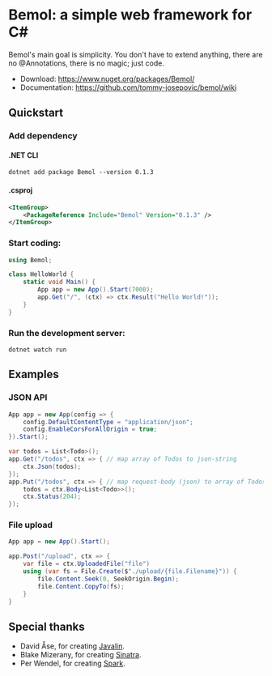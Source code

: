 # Bemol: a simple web framework for C#

Bemol's main goal is simplicity. You don't have to extend anything, there are no @Annotations, there is no magic; just code.

- Download: https://www.nuget.org/packages/Bemol/
- Documentation: https://github.com/tommy-josepovic/bemol/wiki

## Quickstart

### Add dependency

#### .NET CLI

```
dotnet add package Bemol --version 0.1.3
```

#### .csproj

```xml
<ItemGroup>
    <PackageReference Include="Bemol" Version="0.1.3" />
</ItemGroup>
```

### Start coding:

```cs
using Bemol;

class HelloWorld {
    static void Main() {
        App app = new App().Start(7000);
        app.Get("/", (ctx) => ctx.Result("Hello World!"));
    }
}
```

### Run the development server:

```
dotnet watch run
```

## Examples

### JSON API

```cs
App app = new App(config => {
    config.DefaultContentType = "application/json";
    config.EnableCorsForAllOrigin = true;
}).Start();

var todos = List<Todo>();
app.Get("/todos", ctx => { // map array of Todos to json-string
    ctx.Json(todos);
});
app.Put("/todos", ctx => { // map request-body (json) to array of Todos
    todos = ctx.Body<List<Todo>>();
    ctx.Status(204);
});

```

### File upload

```cs
App app = new App().Start();

app.Post("/upload", ctx => {
    var file = ctx.UploadedFile("file")
    using (var fs = File.Create($"./upload/{file.Filename}")) {
        file.Content.Seek(0, SeekOrigin.Begin);
        file.Content.CopyTo(fs);
    }
}
```

## Special thanks

- David Åse, for creating [Javalin](https://github.com/tipsy/javalin).
- Blake Mizerany, for creating [Sinatra](http://www.sinatrarb.com/).
- Per Wendel, for creating [Spark](http://sparkjava.com/).
